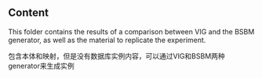 Content
----

This folder contains the results of a comparison between VIG and the BSBM generator, as well as the material to replicate the experiment.

包含本体和映射，但是没有数据库实例内容，可以通过VIG和BSBM两种generator来生成实例